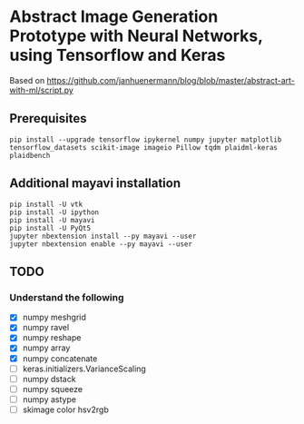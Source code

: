 # Abstract Image Generation Prototype with Neural Networks, using Tensorflow and Keras

Based on https://github.com/janhuenermann/blog/blob/master/abstract-art-with-ml/script.py

## Prerequisites

```pip install --upgrade tensorflow ipykernel numpy jupyter matplotlib tensorflow_datasets scikit-image imageio Pillow tqdm plaidml-keras plaidbench```

## Additional mayavi installation

```
pip install -U vtk
pip install -U ipython
pip install -U mayavi
pip install -U PyQt5
jupyter nbextension install --py mayavi --user
jupyter nbextension enable --py mayavi --user
```

## TODO

### Understand the following

- [x] numpy meshgrid
- [x] numpy ravel
- [x] numpy reshape
- [x] numpy array
- [x] numpy concatenate
- [ ] keras.initializers.VarianceScaling
- [ ] numpy dstack
- [ ] numpy squeeze
- [ ] numpy astype
- [ ] skimage color hsv2rgb
